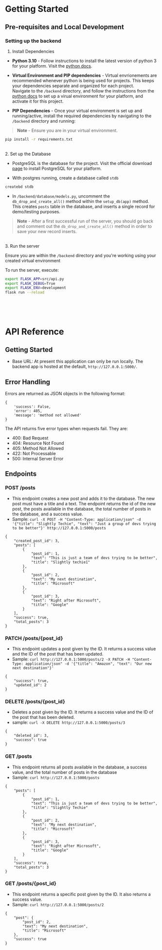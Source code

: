 # Getting Started

## Pre-requisites and Local Development

### Setting up the backend

1. Install Dependencies

* **Python 3.10** - Follow instructions to install the latest version of python 3 for your platform. Visit the [python docs](https://www.python.org/).

* **Virtual Environment and PIP dependencies** - Virtual envrionements are recommended whenever python is being used for projects. This keeps your dependencies separate and organized for each project. <br/>Navigate to the `/backend` directory, and follow the instructions from the [python docs](https://packaging.python.org/guides/installing-using-pip-and-virtual-environments/) to set up a virual environment for your platform, and activate it for this project.

* **PIP Dependencies** - Once your virtual environment is set up and running/active, install the required dependencies by navigating to the `/backend` directory and running:

> **Note** - Ensure you are in your virtual environment.

```bash
pip install -r requirements.txt
```
<br/>
2. Set up the Database

* PostgreSQL is the database for the project. Visit the official download [page](https://www.postgresql.org/download/) to install PostgreSQL for your platform.

* With postgres running, create a database called `stdb`

```bash
createbd stdb
```

* In `/backend/database/models.py`, uncomment the `db_drop_and_create_all()` method within the `setup_db(app)` method. This creates `posts` table in the database, and inserts a single record for demo/testing purposes. 
> **Note** - After a first successful run of the server, you should go back and comment out the `db_drop_and_create_all()` method in order to save your new record inserts.

<br/>
3. Run the server

Ensure you are within the `/backend` directory and you're working using your created virtual environment

To run the server, execute:

```bash
export FLASK_APP=src/api.py
export FLASK_DEBUG=True
export FLASK_ENV=development
flask run --reload
```


<br/> <br/> <br/> 

# API Reference

## Getting Started

* Base URL: At present this application can only be run locally. The backend app is hosted at the default, `http://127.0.0.1:5000/`.

## Error Handling

Errors are returned as JSON objects in the following format:
```
{
    'success': False,
    'error': 405,
    'message': 'method not allowed'
}
```

The API returns five error types when requests fail. They are:
* 400: Bad Request
* 404: Resource Not Found
* 405: Method Not Allowed
* 422: Not Processable
* 500: Internal Server Error

## Endpoints

### POST /posts

* This endpoint creates a new post and adds it to the database. The new post must have a title and a text. The endpoint returns the id of the new post, the posts available in the database, the total number of posts in the database, and a success value.
* Sample: `curl -X POST -H "Content-Type: application/json" -d '{"title": "Slightly Techie", "text": "Just a group of devs trying to be better"}' http://127.0.0.1:5000/posts`

```
{
    "created_post_id": 3,
    "posts": [
        {
            "post_id": 1,
            "text": "This is just a team of devs trying to be better",
            "title": "Slightly techie1"
        },
        {
            "post_id": 2,
            "text": "My next destination",
            "title": "Microsoft"
        },
        {
            "post_id": 3,
            "text": "Right after Microsoft",
            "title": "Google"
        }
    ],
    "success": true,
    "total_posts": 3
}
```

### PATCH /posts/{post_id}

* This endpoint updates a post given by the ID. It returns a success value and the ID of the post that has been updated.
* Sample: `curl http://127.0.0.1:5000/posts/2 -X PATCH -H "Content-Type: application/json" -d '{"title": "Amazon", "text": "Our new next destination"}'`

```
{
    "success": true,
    "updated_id": 2
}
```

### DELETE /posts/{post_id}

* Deletes a post given by the ID. It returns a success value and the ID of the post that has been deleted.
* sample: `curl -X DELETE http://127.0.0.1:5000/posts/3`

```
{
    "deleted_id": 3,
    "success": true
}
```

### GET /posts

* This endpoint returns all posts available in the database, a success value, and the total number of posts in the database
* Sample: `curl http://127.0.0.1:5000/posts`

```
{
    "posts": [
        {
            "post_id": 1,
            "text": "This is just a team of devs trying to be better",
            "title": "Slightly Techie"
        },
        {
            "post_id": 2,
            "text": "My next destination",
            "title": "Microsoft"
        },
        {
            "post_id": 3,
            "text": "Right after Microsoft",
            "title": "Google"
        }
    ],
    "success": true,
    "total_posts": 3
}
```

### GET /posts/{post_id}

* This endpoint returns a specific post given by the ID. It also returns a success value.
* Sample: `curl http://127.0.0.1:5000/posts/2`

```
{
    "post": {
        "post_id": 2,
        "text": "My next destination",
        "title": "Microsoft"
    },
    "success": true
}
```


